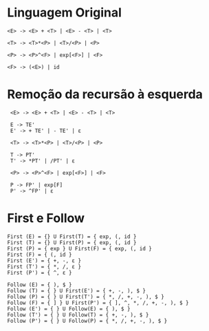 # Linguagem Original

    <E> -> <E> + <T> | <E> - <T> | <T>

    <T> -> <T>*<P> | <T>/<P> | <P>

    <P> -> <P>^<F> | exp[<F>] | <F>

    <F> -> (<E>) | id

# Remoção da recursão à esquerda

     <E> -> <E> + <T> | <E> - <T> | <T>

     E -> TE'
     E' -> + TE' | - TE' | ε

     <T> -> <T>*<P> | <T>/<P> | <P>

     T -> PT'
     T' -> *PT' | /PT' | ε
    
     <P> -> <P>^<F> | exp[<F>] | <F>

     P -> FP' | exp[F]
     P' -> ^FP' | ε


# First e Follow

    First (E) = {} U First(T) = { exp, (, id }
    First (T) = {} U First(P) = { exp, (, id }
    First (P) = { exp } U First(F) = { exp, (, id }
    First (F) = { (, id }
    First (E') = { +, -, ε }
    First (T') = { *, /, ε }
    First (P') = { ^, ε }

    Follow (E) = { ), $ }
    Follow (T) = { } U First(E') = { +, -, ), $ }
    Follow (P) = { } U First(T') = { *, /, +, -, ), $ }
    Follow (F) = { ] } U First(P') = { ], ^, *, /, +, -, ), $ }
    Follow (E') = { } U Follow(E) = { ), $ }
    Follow (T') = { } U Follow(T) = { +, -, ), $ }
    Follow (P') = { } U Follow(P) = { *, /, +, -, ), $ }
